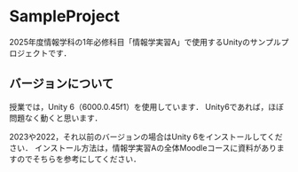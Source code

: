 # SampleProject
 2025年度情報学科の1年必修科目「情報学実習A」で使用するUnityのサンプルプロジェクトです．

## バージョンについて
授業では，Unity 6（6000.0.45f1）を使用しています．
Unity6であれば，ほぼ問題なく動くと思います．

2023や2022，それ以前のバージョンの場合はUnity 6をインストールしてください．
インストール方法は，情報学実習Aの全体Moodleコースに資料がありますのでそちらを参考にしてください．
